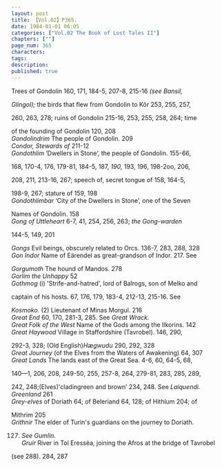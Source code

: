 ```yaml
---
layout: post
title: 【Vol.02】P365.
date: 1984-01-01 06:05
categories: ["Vol.02 The Book of Lost Tales II"]
chapters: [""]
page_num: 365
characters: 
tags: 
description: 
published: true
---
```


<p style="text-indent: 0;">
Trees of Gondolin 160, 171, 184-5, 207-8, 215-16 <I>(see Bansil,</I>
</p>

<I>Glingol); </I>the birds that flew from Gondolin to Kôr 253, 255, 257,

260, 263, 278; ruins of Gondolin 215-16, 253, 255, 258, 264; time

of the founding of Gondolin 120, 208<BR><I>Gondolindrim     </I>The people of Gondolin. 209<BR><I>Condor, Stewards of    </I>211-12<BR><I>Gondothlim     </I>‘Dwellers in  Stone’,  the people of Gondolin. 155-66,

168, 170-4, 176, 179-81, 184-5, 187,<I> 190,</I> 193, 196, 198-2oo, 206,

208, 211, 213-16, 267; speech of, secret tongue of 158, 164-5,

198-9, 267; stature of 159, 198<BR><I>Gondothlimbar    </I>‘City of the Dwellers in Stone’,  one of the Seven

Names of Gondolin. 158<BR><I>Gong  of Uttleheart    </I>6-7, 41, 254, 256, 263; <I>the   Gong-warden</I>

144-5, 149, 201

<I>Gongs     </I>Evil beings, obscurely related to Orcs. 136-7, 283, 288, 328<BR><I>Gon Indor </I>Name of Eärendel as great-grandson of Indor.  217. See

<I>Gorgumoth     </I>The hound of Mandos. 278<BR><I>Gorlim the Unhappy    </I>52<BR><I>Gothmog    </I>(i) 'Strife-and-hatred', lord of Balrogs, son of Melko and

captain of his hosts. 67, 176, 179, 183-4, 212-13, 215-16. See

<I>Kosmoko. </I>(2) Lieutenant of Minas Morgul. 216<BR><I>Great End    </I>60, 170, 281-3, 285. See <I>Great Wrack.<BR>Great Folk of the West     </I>Name of the Gods among the Ilkorins. 142<BR><I>Great   Haywood    </I>Village   in   Staffordshire   (Tavrobel).    146,  290,

292-3, 328; (Old English)<I>Hægwudu </I>290, 292, 328<BR><I>Great Journey     </I>(of the Elves from the Waters of Awakening) 64, 307<BR><I>Great Lands    </I>The lands east of the Great Sea. 4-6, 60, 64-5, 68,

140—1, 206, 208, 249-50, 255, 257-8, 264, 279-81, 283, 285, 289,

242, 248;(Elves)'cladingreen and brown’ 234, 248. See <I>Laiquendi.<BR>Greenland    </I>261<BR><I>Grey-elves    </I>of Doriath 64; of Beleriand 64, 128; of Hithlum 204; of

Mithrim 205<BR><I>Grithnir    </I>The elder of Turin's guardians on the journey to Doriath.

127. <I>See Gumlin.<BR>Gruir    </I>River in Tol Eressëa, joining the Afros at the bridge of Tavrobel

(see 288). 284, 287


